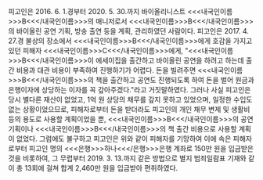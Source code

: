 피고인은 2016. 6. 1.경부터 2020. 5. 30.까지 바이올리니스트 <<<내국인이름>>>B<<</내국인이름>>>의 매니저로서 <<<내국인이름>>>B<<</내국인이름>>>의 바이올린 공연 기획, 방송 출연 등을 계획, 관리하였던 사람이다.
피고인은 2017. 4. 27.경 불상의 장소에서 <<<내국인이름>>>B<<</내국인이름>>>에게 호감을 가지고 있던 피해자 <<<내국인이름>>>C<<</내국인이름>>>에게, "<<<내국인이름>>>B<<</내국인이름>>>이 에세이집을 출간하고 바이올린 공연을 하려고 하는데 출간 비용과 대관 비용이 부족하여 진행하기가 어렵다. 돈을 빌려주면 <<<내국인이름>>>B<<</내국인이름>>>의 책을 출간하고 공연도 진행되도록 하여 돈을 벌어 원금과 은행이자에 상당하는 이자를 꼭 갚아주겠다."라고 거짓말하였다.
그러나 사실 피고인은 당시 별다른 재산이 없었고, 1억 원 상당의 채무를 갚지 못하고 있었으며, 일정한 수입도 없는 상황이었으므로, 피해자로부터 돈을 받더라도 피고인의 개인 채무 변제 및 생활비 등의 용도로 사용할 계획이었을 뿐, <<<내국인이름>>>B<<</내국인이름>>>의 공연 기획이나 <<<내국인이름>>>B<<</내국인이름>>>의 책 출간 비용으로 사용할 계획이 없었다.
그럼에도 불구하고 피고인은 위와 같이 피해자를 기망하여 이에 속은 피해자로부터 피고인 명의 <<<은행>>>하나<<</은행>>>은행 계좌로 150만 원을 입금받은 것을 비롯하여, 그 무렵부터 2019. 3. 13.까지 같은 방법으로 별지 범죄일람표 기재와 같이 총 13회에 걸쳐 합계 2,460만 원을 입금받아 편취하였다.